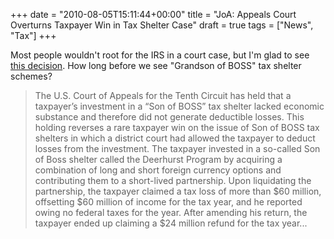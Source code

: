 +++
date = "2010-08-05T15:11:44+00:00"
title = "JoA: Appeals Court Overturns Taxpayer Win in Tax Shelter Case"
draft = true
tags = ["News", "Tax"]
+++

Most people wouldn't root for the IRS in a court case, but I'm glad to see [this decision](http://www.journalofaccountancy.com/Web/20103133.htm?utm_source=feedburner&utm_medium=feed&utm_campaign=Feed%3A+JournalOfAccountancy+%28Journal+of+Accountancy%29). How long before we see "Grandson of BOSS" tax shelter schemes?

> The U.S. Court of Appeals for the Tenth Circuit has held that a taxpayer’s investment in a “Son of BOSS” tax shelter lacked economic substance and therefore did not generate deductible losses. This holding reverses a rare taxpayer win on the issue of Son of BOSS tax shelters in which a district court had allowed the taxpayer to deduct losses from the investment. The taxpayer invested in a so-called Son of Boss shelter called the Deerhurst Program by acquiring a combination of long and short foreign currency options and contributing them to a short-lived partnership. Upon liquidating the partnership, the taxpayer claimed a tax loss of more than $60 million, offsetting $60 million of income for the tax year, and he reported owing no federal taxes for the year. After amending his return, the taxpayer ended up claiming a $24 million refund for the tax year...